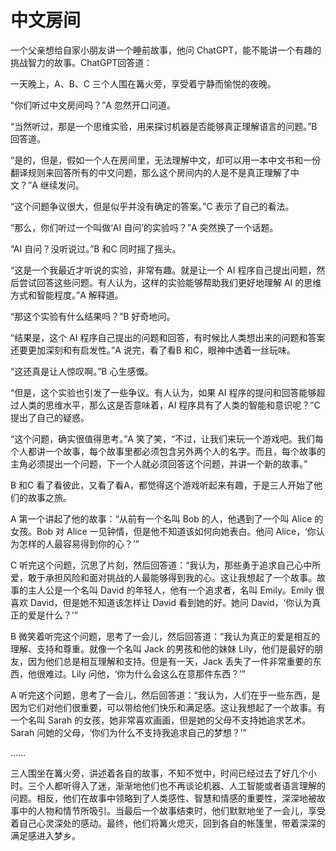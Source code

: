 # 中文房间

一个父亲想给自家小朋友讲一个睡前故事，他问 ChatGPT，能不能讲一个有趣的挑战智力的故事。ChatGPT回答道：

一天晚上，A、B、C 三个人围在篝火旁，享受着宁静而愉悦的夜晚。

“你们听过中文房间吗？”A 忽然开口问道。

“当然听过，那是一个思维实验，用来探讨机器是否能够真正理解语言的问题。”B 回答道。

“是的，但是，假如一个人在房间里，无法理解中文，却可以用一本中文书和一份翻译规则来回答所有的中文问题，那么这个房间内的人是不是真正理解了中文？”A 继续发问。

“这个问题争议很大，但是似乎并没有确定的答案。”C 表示了自己的看法。

“那么，你们听过一个叫做‘AI 自问’的实验吗？”A 突然换了一个话题。

“AI 自问？没听说过。”B 和C 同时摇了摇头。

“这是一个我最近才听说的实验，非常有趣。就是让一个 AI 程序自己提出问题，然后尝试回答这些问题。有人认为，这样的实验能够帮助我们更好地理解 AI 的思维方式和智能程度。”A 解释道。

“那这个实验有什么结果吗？”B 好奇地问。

“结果是，这个 AI 程序自己提出的问题和回答，有时候比人类想出来的问题和答案还要更加深刻和有启发性。”A 说完，看了看B 和C，眼神中透着一丝玩味。

“这还真是让人惊叹啊。”B 心生感慨。

“但是，这个实验也引发了一些争议。有人认为，如果 AI 程序的提问和回答能够超过人类的思维水平，那么这是否意味着，AI 程序具有了人类的智能和意识呢？”C 提出了自己的疑惑。

“这个问题，确实很值得思考。”A 笑了笑，“不过，让我们来玩一个游戏吧。我们每个人都讲一个故事，每个故事里都必须包含另外两个人的名字。而且，每个故事的主角必须提出一个问题，下一个人就必须回答这个问题，并讲一个新的故事。”

B 和C 看了看彼此，又看了看A，都觉得这个游戏听起来有趣，于是三人开始了他们的故事之旅。

A 第一个讲起了他的故事：“从前有一个名叫 Bob 的人，他遇到了一个叫 Alice 的女孩。Bob 对 Alice 一见钟情，但是他不知道该如何向她表白。他问 Alice，‘你认为怎样的人最容易得到你的心？’”

C 听完这个问题，沉思了片刻，然后回答道：“我认为，那些勇于追求自己心中所爱，敢于承担风险和面对挑战的人最能够得到我的心。这让我想起了一个故事。故事的主人公是一个名叫 David 的年轻人，他有一个追求者，名叫 Emily。Emily 很喜欢 David，但是她不知道该怎样让 David 看到她的好。她问 David，‘你认为真正的爱是什么？’”

B 微笑着听完这个问题，思考了一会儿，然后回答道：“我认为真正的爱是相互的理解、支持和尊重。就像一个名叫 Jack 的男孩和他的妹妹 Lily，他们是最好的朋友，因为他们总是相互理解和支持。但是有一天，Jack 丢失了一件非常重要的东西，他很难过。Lily 问他，‘你为什么会这么在意那件东西？’”

A 听完这个问题，思考了一会儿，然后回答道：“我认为，人们在乎一些东西，是因为它们对他们很重要，可以带给他们快乐和满足感。这让我想起了一个故事。有一个名叫 Sarah 的女孩，她非常喜欢画画，但是她的父母不支持她追求艺术。Sarah 问她的父母，‘你们为什么不支持我追求自己的梦想？’”

……

三人围坐在篝火旁，讲述着各自的故事，不知不觉中，时间已经过去了好几个小时。三个人都听得入了迷，渐渐地他们也不再谈论机器、人工智能或者语言理解的问题。相反，他们在故事中领略到了人类感性、智慧和情感的重要性，深深地被故事中的人物和情节所吸引。当最后一个故事结束时，他们默默地坐了一会儿，享受着自己心灵深处的感动。最终，他们将篝火熄灭，回到各自的帐篷里，带着深深的满足感进入梦乡。

